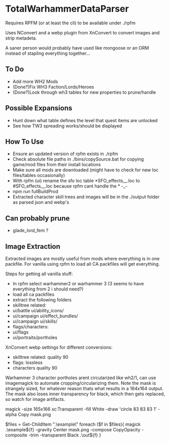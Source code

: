 # TotalWarhammerDataParser
 
Requires RPFM (or at least the cli) to be available under ./rpfm

Uses NConvert and a webp plugin from XnConvert to convert images and strip metadeta.

A saner person would probably have used like mongoose or an ORM instead of stapling everything together...

## To Do
- Add more WH2 Mods
- (Done?)Fix WH3 Faction/Lords/Heroes
- (Done?)Look through wh3 tables for new properties to prune/handle

## Possible Expansions
- Hunt down what table defines the level that quest items are unlocked
- See how TW3 spreading works/should be displayed

## How To Use
- Ensure an updated version of rpfm exists in ./rpfm
- Check absolute file paths in ./bins/copySource.bat for copying game/mod files from their install locations
- Make sure all mods are downloaded (might have to check for new loc files/tables occasionally)
- With rpfm (ui) rename the sfo loc table *SFO_effects__.loc to #SFO_effects__.loc because rpfm cant handle the * -_-
- npm run fullBuildProd
- Extracted character skill trees and images will be in the ./output folder as parsed json and webp's

## Can probably prune
- glade_lord_fem ?

## Image Extraction
Extracted images are mostly useful from mods where everything is in one packfile. For vanilla using rpfm to load all CA packfiles will get everything.

Steps for getting all vanilla stuff:
- In rpfm select warhammer2 or warhammer 3 (3 seems to have everything from 2 i should need?)
- load all ca packfiles
- extract the following folders
- skilltree related:
- ui/battle ui/ability_icons/
- ui/campaign ui/effect_bundles/
- ui/campaign ui/skills/
- flags/characters:
- ui/flags
- ui/portraits/portholes

XnConvert webp settings for different conversions:
- skilltree related: quality 90
- flags: lossless
- characters quality 90

Warhammer 3 character portholes arent circularized like wh2/1, can use imagemagick to automate cropping/circularizing them. Note the mask is strangely sized, for whatever reason thats what results in a 164x164 output. The mask also loses inner transparency for black, which then gets replaced, so watch for image artifacts.

magick -size 165x166 xc:Transparent -fill White -draw 'circle 83 83 83 1' -alpha Copy mask.png

$files = Get-ChildItem ".\example\"
foreach ($f in $files){
magick .\example\${f} -gravity Center mask.png -compose CopyOpacity -composite -trim -transparent Black .\out\${f}
}

